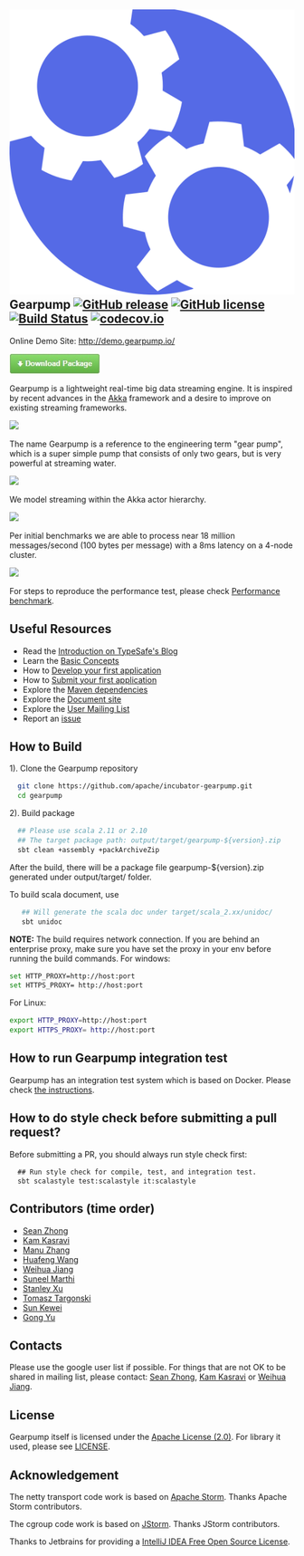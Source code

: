 
## ![](https://raw.githubusercontent.com/apache/incubator-gearpump/master/docs/img/logo.png) Gearpump  [![GitHub release](https://img.shields.io/github/release/gearpump/gearpump.svg)](http://gearpump.apache.org/downloads.html) [![GitHub license](https://img.shields.io/badge/license-Apache%20V2-green.svg)](https://github.com/apache/incubator-gearpump/blob/master/LICENSE) [![Build Status](https://travis-ci.org/apache/incubator-gearpump.svg?branch=master)](https://travis-ci.org/apache/incubator-gearpump?branch=master) [![codecov.io](https://codecov.io/github/apache/incubator-gearpump/coverage.svg?branch=master)](https://codecov.io/github/apache/incubator-gearpump?branch=master)

Online Demo Site: http://demo.gearpump.io/

[![download](https://raw.githubusercontent.com/clockfly/icons/master/gearpump-0.2-rc1.jpg)](http://gearpump.apache.org/downloads.html)

Gearpump is a lightweight real-time big data streaming engine. It is inspired by recent advances in the [Akka](https://github.com/akka/akka) framework and a desire to improve on existing streaming frameworks.

![](https://raw.githubusercontent.com/apache/incubator-gearpump/master/docs/img/logo2.png)

The name Gearpump is a reference to the engineering term "gear pump", which is a super simple pump that consists of only two gears, but is very powerful at streaming water.

![](http://gearpump.apache.org/img/dashboard.gif)

We model streaming within the Akka actor hierarchy.

![](https://raw.githubusercontent.com/apache/incubator-gearpump/master/docs/img/actor_hierarchy.png)

Per initial benchmarks we are able to process near 18 million messages/second (100 bytes per message) with a 8ms latency on a 4-node cluster.

![](https://raw.githubusercontent.com/apache/incubator-gearpump/master/docs/img/dashboard.png)

For steps to reproduce the performance test, please check [Performance benchmark](http://gearpump.apache.org/releases/latest/performance-report.html).

## Useful Resources

* Read the [Introduction on TypeSafe's Blog](https://typesafe.com/blog/gearpump-real-time-streaming-engine-using-akka)
* Learn the [Basic Concepts](http://gearpump.apache.org/releases/latest/basic-concepts.html)
* How to [Develop your first application](http://gearpump.apache.org/releases/latest/dev-write-1st-app.html)
* How to [Submit your first application](http://gearpump.apache.org/releases/latest/submit-your-1st-application.html)
* Explore the [Maven dependencies](http://gearpump.apache.org/releases/latest/maven-setting.html)
* Explore the [Document site](http://gearpump.apache.org)
* Explore the [User Mailing List](http://mail-archives.apache.org/mod_mbox/incubator-gearpump-user/)
* Report an [issue](https://issues.apache.org/jira/browse/GEARPUMP)

## How to Build

1). Clone the Gearpump repository

```bash
  git clone https://github.com/apache/incubator-gearpump.git
  cd gearpump
```

2). Build package

```bash
  ## Please use scala 2.11 or 2.10
  ## The target package path: output/target/gearpump-${version}.zip
  sbt clean +assembly +packArchiveZip
```

  After the build, there will be a package file gearpump-${version}.zip generated under output/target/ folder.

  To build scala document, use
```bash
   ## Will generate the scala doc under target/scala_2.xx/unidoc/
   sbt unidoc
```  

  **NOTE:**
The build requires network connection. If you are behind an enterprise proxy, make sure you have set the proxy in your env before running the build commands.
For windows:

```bash
set HTTP_PROXY=http://host:port
set HTTPS_PROXY= http://host:port
```

For Linux:

```bash
export HTTP_PROXY=http://host:port
export HTTPS_PROXY= http://host:port
```

## How to run Gearpump integration test
Gearpump has an integration test system which is based on Docker. Please check [the instructions](integrationtest/README.md).

## How to do style check before submitting a pull request?

Before submitting a PR, you should always run style check first:
```
  ## Run style check for compile, test, and integration test.
  sbt scalastyle test:scalastyle it:scalastyle
```

## Contributors (time order)

* [Sean Zhong](https://github.com/clockfly)
* [Kam Kasravi](https://github.com/kkasravi)
* [Manu Zhang](https://github.com/manuzhang)
* [Huafeng Wang](https://github.com/huafengw)
* [Weihua Jiang](https://github.com/whjiang)
* [Suneel Marthi](https://github.com/smarthi)
* [Stanley Xu](https://github.com/stanleyxu2005)
* [Tomasz Targonski](https://github.com/TomaszT)
* [Sun Kewei](https://github.com/skw1992)
* [Gong Yu](https://github.com/pangolulu)

## Contacts

Please use the google user list if possible. For things that are not OK to be shared in mailing list, please contact:
[Sean Zhong](mailto:xiang.zhong@intel.com), [Kam Kasravi](mailto:kam.d.kasravi@intel.com) or [Weihua Jiang](mailto:weihua.jiang@intel.com).

## License

Gearpump itself is licensed under the [Apache License (2.0)](http://www.apache.org/licenses/LICENSE-2.0).
For library it used, please see [LICENSE](https://github.com/apache/incubator-gearpump/blob/master/LICENSE).

## Acknowledgement

The netty transport code work is based on [Apache Storm](http://storm.apache.org). Thanks Apache Storm contributors.

The cgroup code work is based on [JStorm](https://github.com/alibaba/jstorm). Thanks JStorm contributors.

Thanks to Jetbrains for providing a [IntelliJ IDEA Free Open Source License](https://www.jetbrains.com/buy/opensource/?product=idea).
